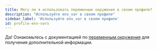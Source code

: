 ```yaml
---
title: Могу ли я использовать переменные окружения в своем профиле?
description: "Используйте env_var в своем профиле"
sidebar_label: 'Используйте env_var в своем профиле'
id: profile-env-vars
---
```

Да! Ознакомьтесь с документацией по [переменным окружения](/reference/dbt-jinja-functions/env_var) для получения дополнительной информации.